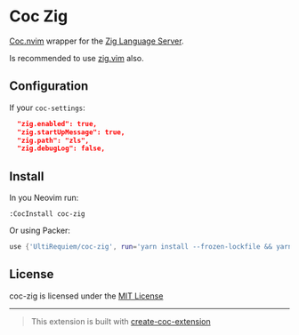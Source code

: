 # Coc Zig

[Coc.nvim](https://github.com/neoclide/coc.nvim) wrapper for the [Zig Language Server](https://github.com/zigtools/zls).

Is recommended to use [zig.vim](https://github.com/ziglang/zig.vim) also.

## Configuration

If your `coc-settings`:

```json
  "zig.enabled": true,
  "zig.startUpMessage": true,
  "zig.path": "zls",
  "zig.debugLog": false,
```

## Install

In you Neovim run:

`:CocInstall coc-zig`

Or using Packer:

```lua
use {'UltiRequiem/coc-zig', run='yarn install --frozen-lockfile && yarn build'}
```

## License

coc-zig is licensed under the [MIT License](./LICENSE)

---

> This extension is built with [create-coc-extension](https://github.com/fannheyward/create-coc-extension)
